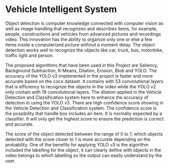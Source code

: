 # Vehicle Intelligent System

Object detection is computer knowledge connected with computer vision as well as image handling that recognizes and describes items, for example, people, constructions and vehicles from advanced pictures and recordings video. This innovation has the ability to organize only one or else a few items inside a computerized picture without a moment delay. The object detection works well to recognize the objects like car, truck, bus, motorbike, traffic light and person. 

The proposed algorithms that have been used in this Project are Saliency, Background Subtraction, K-Means, Dilation, Erosion, Blob and YOLO. The accuracy of the YOLO v3 implemented in the project is faster and more accurate based on the coco dataset. It contains with 53 convolutional layers that is efficiency to recognize the objects in the video while the YOLO v2 only contain with 19 convolutional layers. The dilation applied in the Vehicle Detection and Classification system here to enhance the accuracy of detection in using the YOLO v3. There are high confidence score showing in the Vehicle Detection and Classification system. The confidence score is the possibility that handle box includes an item. It is normally expected by a classifier. It will only get the highest score to ensure the prediction is correct and accurate. 

The score of the object detected between the range of 0 to 1, which objects detected with the score closer to 1 is more accurate depending on the probability. One of the benefits for applying YOLO v3 is the algorithm included the labelling for the object, it can clearly define with objects in the video belongs to which labelling so the output can easily understand by the user.
